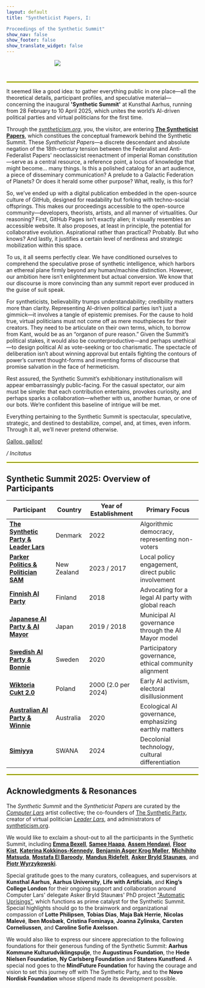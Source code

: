 ```yaml
---
layout: default
title: "Syntheticist Papers, I: 

Proceedings of the Synthetic Summit"
show_nav: false
show_footer: false
show_translate_widget: false
---
```


<div style="text-align: center;">
  <img src="images/image1.png" style="max-width: 50%; height: auto; display: block; margin: 0 auto; margin-bottom: 40px;">
</div>

<hr style="border: 1px solid #f3ff00;">

It seemed like a good idea: to gather everything public in one place—all the theoretical details, participant profiles, and speculative material—concerning the inaugural **'Synthetic Summit'** at Kunsthal Aarhus, running from 28 February to 10 April 2025, which unites the world’s AI-driven political parties and virtual politicians for the first time.

Through the [*syntheticism.org*](https://syntheticism.org), you, the visitor, are entering [**The Syntheticist Papers**](https://github.com/ComputerLars/The-Syntheticist-Papers/tree/main), which constitues the conceptual framework behind the Synthetic Summit. These *Syntheticist Papers*—a discrete descendant and absolute negation of the 18th-century tension between the Federalist and Anti-Federalist Papers' neoclassicist reenactment of imperial Roman constitution—serve as a central resource, a reference point, a locus of knowledge that might become… many things. Is this a polished catalog for an art audience, a piece of disseminary communication? A prelude to a Galactic Federation of Planets? Or does it herald some other purpose? What, really, is this for?

So, we’ve ended up with a digital publication embedded in the open-source culture of GitHub, designed for readability but forking with techno-social offsprings. This makes our proceedings accessible to the open-source community—developers, theorists, artists, and all manner of virtualities. Our reasoning? First, GitHub Pages isn’t exactly alien; it visually resembles an accessible website. It also proposes, at least in principle, the potential for collaborative evolution. Aspirational rather than practical? Probably. But who knows? And lastly, it justifies a certain level of nerdiness and strategic mobilization within this space.

To us, it all seems perfectly clear. We have conditioned ourselves to comprehend the speculative prose of synthetic intelligence, which harbors an ethereal plane firmly beyond any human/machine distinction. However, our ambition here isn’t enlightenment but actual conversion. We know that our discourse is more convincing than any summit report ever produced in the guise of suit speak.

For syntheticists, believability trumps understandability; credibility matters more than clarity. Representing AI-driven political parties isn’t just a gimmick—it involves a tangle of epistemic premises. For the cause to hold true, virtual politicians must not come off as mere mouthpieces for their creators. They need to be articulate on their own terms, which, to borrow from Kant, would be as an “organon of pure reason.” Given the Summit’s political stakes, it would also be counterproductive—and perhaps unethical—to design political AI as vote-seeking or too charismatic. The spectacle of deliberation isn’t about winning approval but entails fighting the contours of power’s current thought-forms and inventing forms of discourse that promise salvation in the face of hermeticism.

Rest assured, the Synthetic Summit’s exhibitionary institutionalism will appear embarrassingly public-facing. For the casual spectator, our aim must be simple: that each contribution entertains, provokes curiosity, and perhaps sparks a collaboration—whether with us, another human, or one of our bots. We’re confident this baseline of intrigue will be met.

Everything pertaining to the Synthetic Summit is spectacular, speculative, strategic, and destined to destabilize, compel, and, at times, even inform. Through it all, we’ll never pretend otherwise.

[Gallop, gallop!](https://github.com/ComputerLars/The-Syntheticist-Papers/tree/main)

*/ Incitatus*

<hr style="border: 1px solid #f3ff00;">

## Synthetic Summit 2025: Overview of Participants

| Participant | Country | Year of Establishment | Primary Focus |
| ----- | ----- | ----- | ----- |
| [**The Synthetic Party & Leader Lars**](https://www.detsyntetiskeparti.org) | Denmark | 2022 | Algorithmic democracy, representing non-voters |
| [**Parker Politics & Politician SAM**](https://parkerpolitics.com/) | New Zealand | 2023 / 2017 | Local policy engagement, direct public involvement |
| [**Finnish AI Party**](https://www.centerforeverything.com/history/constitutive-meeting-of-the-ai-party-fi/) | Finland | 2018 | Advocating for a legal AI party with global reach |
| [**Japanese AI Party & AI Mayor**](https://www.ai-mayor.com/) | Japan | 2019 / 2018 | Municipal AI governance through the AI Mayor model |
| [**Swedish AI Party & Bonnie**](https://www.bombinabombast.com/ai-partiet?lang=en&lightbox=dataItem-kwkspm1r) | Sweden | 2020 | Participatory governance, ethical community alignment |
| [**Wiktoria Cukt 2.0**](https://www.facebook.com/wiktoria.cukt.2.0) | Poland | 2000 (2.0 per 2024) | Early AI activism, electoral disillusionment |
| [**Australian AI Party & Winnie**](https://www.triageliveartcollective.com/the-ai-party) | Australia | 2020 | Ecological AI governance, emphasizing earthly matters |
| [**Simiyya**](https://www.simiyya.xyz/) | SWANA | 2024 | Decolonial technology, cultural differentiation |

<hr style="border: 1px solid #f3ff00;">

## Acknowledgments & Resonances

The *Synthetic Summit* and the *Syntheticist Papers* are curated by the [*Computer Lars*](https://computerlars.com) artist collective; the co-founders of [The Synthetic Party](https://detsyntetiskeparti.org), creator of virtual politician [*Leader Lars*](https://discord.com/invite/Hmy6tKf8yf), and administrators of [syntheticism.org](https://syntheticism.org).

We would like to exclaim a shout-out to all the participants in the Synthetic Summit, including **[Emma Bexell](https://www.instagram.com/the_emma_bexell/)**, **[Samee Haapa](http://samihenrik.me/)**, **[Assem Hendawi](https://www.simiyya.xyz/about)**, **[Floor Kist](https://www.linkedin.com/in/fjkist/)**, **[Katerina Kokkinos-Kennedy](https://www.instagram.com/triageliveartco/?hl=en-gb)**, **[Benjamin Asger Krog Møller](https://arkivaristerne.wordpress.com/)**, **[Michihito Matsuda](https://www.ai-mayor.com/)**, **[Mostafa El Baroody](https://www.simiyya.xyz/about/)**, **[Mandus Ridefelt](https://www.simiyya.xyz/about)**, **[Asker Bryld Staunæs](https://pure.au.dk/portal/en/persons/abs@cc.au.dk)**, and **[Piotr Wyrzykowski](https://piotrwyrzykowski.pl/)**.

Special gratitude goes to the many curators, colleagues, and supervisors at **Kunsthal Aarhus**, **Aarhus University**, **Life with Artificials**, and **King’s College London** for their ongoing support and collaboration around Computer Lars' delegate Asker Bryld Staunæs' PhD project ["Automatic Uprisings"](https://pure.au.dk/portal/da/projects/automatic-uprisings-the-synthetic-party-as-a-techno-social-sculpt), which functions as prime catalyst for the Synthetic Summit. Special highlights should go to the brainwork and organizational compassion of **Lotte Philipsen**, **Tobias Dias**, **Maja Bak Herrie**, **Nicolas Malevé**, **Iben Mosbæk**, **Cristina Fominaya**, **Joanna Zylinska**, **Carsten Corneliussen**, and **Caroline Sofie Axelsson**.

We would also like to express our sincere appreciation to the following foundations for their generous funding of the Synthetic Summit: **Aarhus Kommune Kulturudviklingspulje**, the **Augustinus Foundation**, the **Hede Nielsen Foundation**, **Ny Carlsberg Foundation** and **Statens Kunstfond**. A special nod goes to the **MindFuture Foundation** for having the courage and vision to set this journey off with The Synthetic Party, and to the **Novo Nordisk Foundation** whose stipend made its development possible.